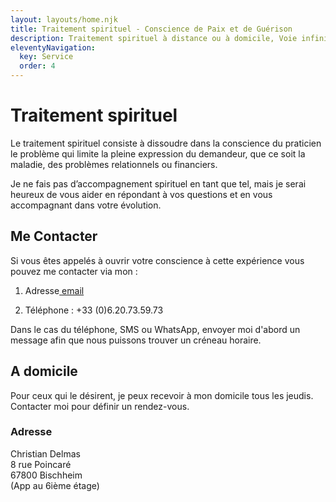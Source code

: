 ```yaml
---
layout: layouts/home.njk
title: Traitement spirituel - Conscience de Paix et de Guérison
description: Traitement spirituel à distance ou à domicile, Voie infinie, Joel S. Goldsmith.
eleventyNavigation:
  key: Service
  order: 4
---
```



# Traitement spirituel

<p>Le traitement spirituel consiste à dissoudre dans la conscience du praticien le problème qui limite la pleine expression du demandeur, que ce soit la maladie, des problèmes relationnels ou financiers.</p>

<p>Je ne fais pas d’accompagnement spirituel en tant que tel, mais je serai heureux de vous aider en répondant à vos questions et en vous accompagnant dans votre évolution.</p> 




## Me Contacter

Si vous êtes appelés à ouvrir votre conscience à cette expérience vous pouvez me contacter via mon :


1. Adresse<a href="mailto:c.delmas67@gmail.com"> email</a>  

2. Téléphone : +33 (0)6.20.73.59.73

Dans le cas du téléphone, SMS ou WhatsApp, envoyer moi d'abord un message afin que nous puissons trouver un créneau horaire.


## A domicile
Pour ceux qui le désirent, je peux recevoir à mon domicile tous les jeudis. Contacter moi pour définir un rendez-vous.



<h3> Adresse </h3>

Christian Delmas  
8 rue Poincaré  
67800 Bischheim  
(App au 6ième étage)



